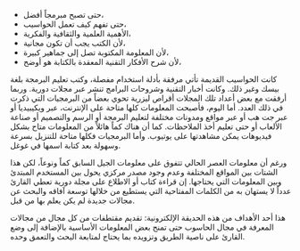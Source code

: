 - حتى تصبح مبرمجاً أفضل،
- حتى تفهم كيف تعمل الحواسيب، 
- الأهمية العلمية والثقافية والفكرية،
- لأن الكتب يجب أن تكون مجانية،
- لأن المعلومة المكتوبة تصل إلى جماهير كبيرة،
- لأن شرح الأفكار التقنية المعقدة بالكتابة هو أوضح،

كانت الحواسيب القديمة تأتي مرفقة بأدلة استخدام مفصلة، وكتب تعليم البرمجة بلغة بيسك وغير ذلك. وكانت أخبار التقنية وشروحات البرامج تنشر عبر مجلات دورية. وربما أرفقت مع بعض أعداد تلك المجلات أقراص ليزرية تحوي بعضاً من البرمجيات التي ذكرت في ذلك العدد. أما اليوم، فأصبحت المعلومات كلها متاحة على الإنترنت، عبر ويكيبيديا أو عبر جت هب أو عبر مواقع ومدونات مختلفة لتعليم البرمجة أو الرسم والتصميم أو صناعة الألعاب أو حتى تعليم أخذ الملاحظات. كما أن هناك كماً هائلاً من المعلومات متاح بشكل فيديوهات يمكن مشاهدتها على يوتيوب. وأما البرمجيات فكلها متاحة للتنزيل بسرعة وسهولة بعد كتابة اسمها في غوغل.

ورغم أن معلومات العصر الحالي تتفوق على معلومات الجيل السابق كماً ونوعاً، لكن هذا الشتات بين المواقع المختلفة وعدم وجود مصدر مركزي يحول بين المستخدم المبتدئ وبين المعلومات التي يحتاجها. إن قراءة كتاب أو الاطلاع على مجلة دورية تعطي القارئ عدداً لا يستهان به من الكلمات المفتاحية التي يستطيع من خلالها توسعة آفاقه والبحث عن مجالات جديدة لم يكن يعلم بها من قبل.

هذا أحد الأهداف من هذه الحديقة الإلكترونية: تقديم مقتطفات من كل مجال من مجالات المعرفة في مجال الحاسوب حتى تمنح بعض المعلومات الأساسية بالإضافة إلى وضع القارئ على ناصية الطريق وتزويده بما يحتاج لمتابعة البحث والتعمق وحده.

